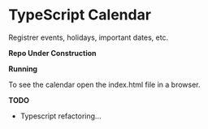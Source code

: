 # TypeScript Calendar

Registrer events, holidays, important dates, etc.

**Repo Under Construction**

**Running**

To see the calendar open the index.html file in a browser.

**TODO**

- Typescript refactoring...

